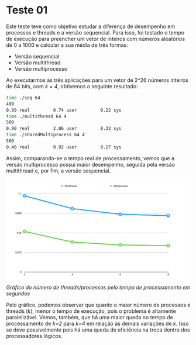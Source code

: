 # Teste 01

Este teste teve como objetivo estudar a diferença de desempenho em processos e threads e a versão sequencial. Para isso, foi testado o tempo de execução para preencher um vetor de inteiros com números aleatórios de 0 a 1000 e calcular a sua média de três formas:
- Versão sequencial
- Versão multithread
- Versão multiprocesso

Ao executarmos as três aplicações para um vetor de 2^26 números inteiros de 64 bits, com _k = 4_, obtivemos o seguinte resultado:
```sh
time ./seq 64
499
0.99 real         0.74 user         0.22 sys
time ./multithread 64 4
500
0.90 real         2.06 user         0.32 sys
time ./sharedMultiprocess 64 4
500
0.40 real         0.92 user         0.27 sys
```
Assim, comparando-se o tempo real de processamento, vemos que a versão multiprocesso possui maior desempenho, seguida pela versão multithread e, por fim, a versão sequencial. 

![alt](https://github.com/seongeunkim/MC714/blob/master/teste1/grafico.png)
*Gráfico do número de threads/processos pelo tempo de processamento em segundos*

Pelo gráfico, podemos observar que quanto o maior número de processos e threads (_k_), menor o tempo de execução, pois o problema é altamente paralelizável. Vemos, também, que há uma maior queda no tempo de processamento de _k=2_ para _k=4_ em relação às demais variações de _k_. Isso se deve possivelmente pois há uma queda de eficiência na troca dentro dos processadores lógicos.
